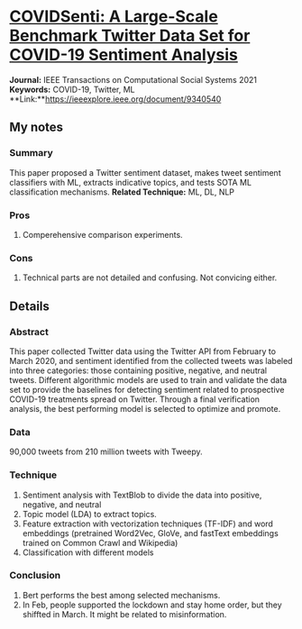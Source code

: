 # [COVIDSenti: A Large-Scale Benchmark Twitter Data Set for COVID-19 Sentiment Analysis](https://ieeexplore.ieee.org/document/9340540)
**Journal:** IEEE Transactions on Computational Social Systems 2021
**Keywords:** COVID-19, Twitter, ML
**Link:**https://ieeexplore.ieee.org/document/9340540

## My notes
### Summary
This paper proposed a Twitter sentiment dataset, makes tweet sentiment classifiers with ML, extracts indicative topics, and tests SOTA ML classification mechanisms.
**Related Technique:** ML, DL, NLP

### Pros
1. Comperehensive comparison experiments.

### Cons
1. Technical parts are not detailed and confusing. Not convicing either.


## Details
### Abstract
This paper collected Twitter data using the Twitter API from February to March 2020, and sentiment identified from the collected tweets was labeled into three categories: those containing positive, negative, and neutral tweets. Different algorithmic models are used to train and validate the data set to provide the baselines for detecting sentiment related to prospective COVID-19 treatments spread on Twitter. Through a final verification analysis, the best performing model is selected to optimize and promote. 


### Data
90,000 tweets from 210 million tweets with Tweepy.

### Technique
1. Sentiment analysis with TextBlob to divide the data into positive, negative, and neutral
2. Topic model (LDA) to extract topics.
3. Feature extraction with vectorization techniques (TF-IDF) and word embeddings (pretrained Word2Vec, GloVe, and fastText embeddings trained on Common Crawl and Wikipedia)
4. Classification with different models
### Conclusion

1. Bert performs the best among selected mechanisms.
2. In Feb, people supported the lockdown and stay home order, but they shiffted in March. It might be related to misinformation.
